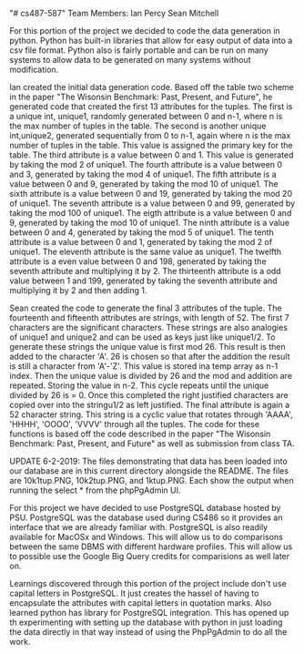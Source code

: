 "# cs487-587" 
Team Members:
Ian Percy
Sean Mitchell

For this portion of the project we decided to code the data generation in python.  Python has built-in libraries that allow for easy output of data into a csv file format.  Python also is fairly portable and can be run on many systems to allow data to be generated on many systems without modification.

Ian created the initial data generation code.  Based off the table two scheme in the paper "The Wisonsin Benchmark: Past, Present, and Future", he generated code that created the first 13 attributes for the tuples.  The first is a unique int, unique1, randomly generated between 0 and n-1, where n is the max number of tuples in the table.  The second is another unique int,unique2, generated sequentially from 0 to n-1, again where n is the max number of tuples in the table.  This value is assigned the primary key for the table.  The third attribute is a value between 0 and 1.  This value is generated by taking the mod 2 of unique1.  The fourth attribute is a value between 0 and 3, generated by taking the mod 4 of unique1.  The fifth attribute is a value between 0 and 9, generated by taking the mod 10 of unique1. The sixth attribute is a value between 0 and 19, generated by taking the mod 20 of unique1.  The seventh attribute is a value between 0 and 99, generated by taking the mod 100 of unique1.  The eigth attribute is a value between 0 and 9, generated by taking the mod 10 of unique1.  The ninth attribute is a value between 0 and 4, generated by taking the mod 5 of unique1.  The tenth attribute is a value between 0 and 1, generated by taking the mod 2 of unique1.  The eleventh attribute is the same value as unique1.  The twelfth attribute is a even value between 0 and 198, generated by taking the seventh attribute and multiplying it by 2.  The thirteenth attribute is a odd value between 1 and 199, generated by taking the seventh attribute and multiplying it by 2 and then adding 1. 

Sean created the code to generate the final 3 attributes of the tuple.  The fourteenth and fifteenth attributes are strings, with length of 52.  The first 7 characters are the significant characters.  These strings are also analogies of unique1 and unique2 and can be used as keys just like unique1/2.  To generate these strings the unique value is first mod 26.  This result is then added to the character 'A'.  26 is chosen so that after the addition the result is still a character from 'A'-'Z'.  This value is stored ina  temp array as n-1 index. Then the unique value is divided by 26 and the mod and addition are repeated.  Storing the value in n-2.  This cycle repeats until the unique divided by 26 is = 0.  Once this completed the right justified characters are copied over into the stringu1/2 as left justified.  The final attribute is again a 52 character string.  This string is a cyclic value that rotates through 'AAAA', 'HHHH', 'OOOO', 'VVVV' through all the tuples. The code for these functions is based off the code described in the paper "The Wisonsin Benchmark: Past, Present, and Future" as well as submission from class TA.

UPDATE 6-2-2019: 
The files demonstrating that data has been loaded into our database are in this current directory alongside the README. The files are 10k1tup.PNG, 10k2tup.PNG, and 1ktup.PNG. Each show the output when running the select * from the phpPgAdmin UI. 

For this project we have decided to use PostgreSQL database hosted by PSU. PostgreSQL was the database used during CS486 so it provides an interface that we are already familiar with.  PostgreSQL is also readily available for MacOSx and Windows.  This will allow us to do comparisons between the same DBMS with different hardware profiles.  This will allow us to possible use the Google Big Query credits for comparisions as well later on.

Learnings discovered through this portion of the project include don't use capital letters in PostgreSQL.  It just creates the hassel of having to encapsulate the attributes with capital letters in quotation marks.  Also learned python has library for PostgreSQL integration.  This has opened up th experimenting with setting up the database with python in just loading the data directly in that way instead of using the PhpPgAdmin to do all the work.
